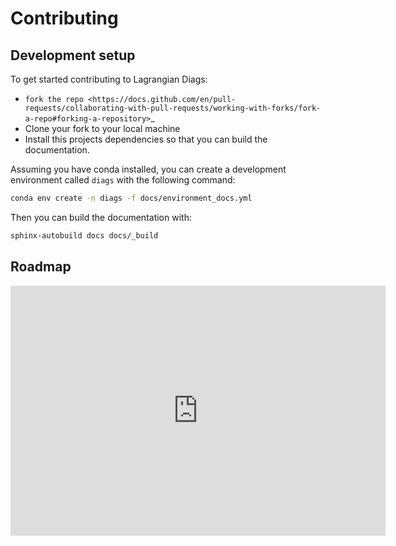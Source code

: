 # Contributing

## Development setup

To get started contributing to Lagrangian Diags:

- `fork the repo <https://docs.github.com/en/pull-requests/collaborating-with-pull-requests/working-with-forks/fork-a-repo#forking-a-repository>`\_
- Clone your fork to your local machine
- Install this projects dependencies so that you can build the documentation.

Assuming you have conda installed, you can create a development environment called `diags` with the following command:

```bash
conda env create -n diags -f docs/environment_docs.yml
```

Then you can build the documentation with:

```bash
sphinx-autobuild docs docs/_build
```

## Roadmap

<div><iframe width="600" height="400" frameBorder="0" src="https://www.mindmeister.com/maps/public_map_shell/2706147482/how-to-quantify-differences-in-lagrangian-statistics-from-two-different-oceanic-flow-fields?width=600&height=400&z=auto&no_share=1&no_logo=1" scrolling="no" style="overflow:hidden;margin-bottom:5px">Your browser is not able to display frames. Please visit <a href="https://www.mindmeister.com/2706147482/how-to-quantify-differences-in-lagrangian-statistics-from-two-different-oceanic-flow-fields" target="_blank">How to quantify differences in Lagrangian statistics from two different oceanic flow fields?</a> on MindMeister.</iframe></div>
